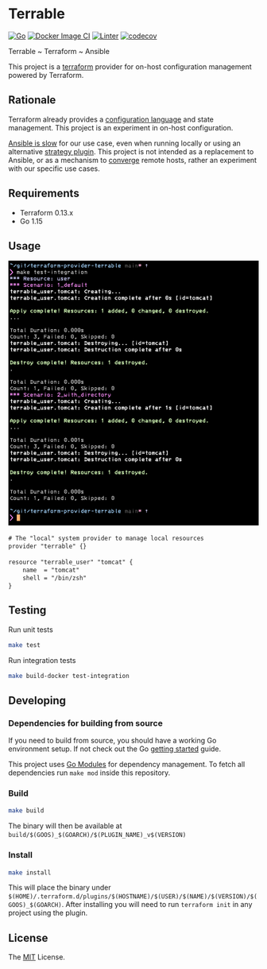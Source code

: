 # Terrable

[![Go](https://github.com/retr0h/terraform-provider-terrable/actions/workflows/go.yml/badge.svg)](https://github.com/retr0h/terraform-provider-terrable/actions/workflows/go.yml)
[![Docker Image CI](https://github.com/retr0h/terraform-provider-terrable/actions/workflows/docker-image.yml/badge.svg)](https://github.com/retr0h/terraform-provider-terrable/actions/workflows/docker-image.yml)
[![Linter](https://github.com/retr0h/terraform-provider-terrable/actions/workflows/linter.yml/badge.svg)](https://github.com/retr0h/terraform-provider-terrable/actions/workflows/linter.yml)
[![codecov](https://codecov.io/gh/retr0h/terraform-provider-terrable/branch/main/graph/badge.svg?token=69E6QZNRVX)](https://codecov.io/gh/retr0h/terraform-provider-terrable)

Terrable ~ Terraform ~ Ansible

This project is a [terraform](http://www.terraform.io/) provider for
on-host configuration management powered by Terraform.

## Rationale

Terraform already provides a [configuration language][] and state management.
This project is an experiment in on-host configuration.

[Ansible is slow][] for our use case, even when running locally or using an
alternative [strategy plugin][].  This project is not intended as a replacement
to Ansible, or as a mechanism to [converge][] remote hosts, rather an experiment
with our specific use cases.

[configuration language]: https://github.com/hashicorp/hcl
[Ansible is slow]: https://github.com/ansible/ansible/pull/72184
[strategy plugin]: https://mitogen.networkgenomics.com/ansible_detailed.html
[converge]: https://verticalsysadmin.com/blog/idempotence-vs-convergence-in-configuration-management/

## Requirements

* Terraform 0.13.x
* Go 1.15

## Usage

![Usage](img/demo.png?raw=true "Usage")

```hcl
# The "local" system provider to manage local resources
provider "terrable" {}

resource "terrable_user" "tomcat" {
    name  = "tomcat"
    shell = "/bin/zsh"
}
```

## Testing

Run unit tests

```sh
make test
```

Run integration tests

```sh
make build-docker test-integration
```

## Developing

### Dependencies for building from source

If you need to build from source, you should have a working Go environment setup.
If not check out the Go [getting started](http://golang.org/doc/install) guide.

This project uses [Go Modules](https://github.com/golang/go/wiki/Modules) for dependency management.
To fetch all dependencies run `make mod` inside this repository.

### Build

```sh
make build
```

The binary will then be available at `build/$(GOOS)_$(GOARCH)/$(PLUGIN_NAME)_v$(VERSION)`

### Install

```sh
make install
```

This will place the binary under `$(HOME)/.terraform.d/plugins/$(HOSTNAME)/$(USER)/$(NAME)/$(VERSION)/$(GOOS)_$(GOARCH)`.
After installing you will need to run `terraform init` in any project using the plugin.

## License

The [MIT] License.

[MIT]: LICENSE
